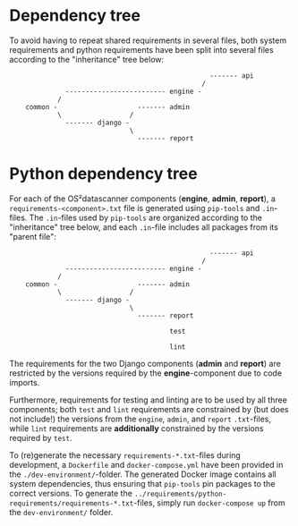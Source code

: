 # Dependency tree

To avoid having to repeat shared requirements in several files, both system
requirements and python requirements have been split into several files
according to the "inheritance" tree below:

```
                                                  ------- api
                                                /
              ------------------------- engine -
            /
    common -                    ------- admin
            \                 /
              ------- django -
                              \
                                ------- report
```


# Python dependency tree

For each of the OS²datascanner components (**engine**, **admin**, **report**), a
`requirements-<component>.txt` file is generated using `pip-tools` and `.in`-files.
The `.in`-files used by `pip-tools` are organized according to the "inheritance"
tree below, and each `.in`-file includes all packages from its "parent file":

```
                                                  ------- api
                                                /
              ------------------------- engine -
            /
    common -                    ------- admin
            \                 /
              ------- django -
                              \
                                ------- report

                                        test

                                        lint
```

The requirements for the two Django components (**admin** and **report**) are
restricted by the versions required by the **engine**-component due to code
imports.

Furthermore, requirements for testing and linting are to be used by all three
components; both `test` and `lint` requirements are constrained by
(but does not include!) the versions from the `engine`, `admin`, and `report`
`.txt`-files, while `lint` requirements are **additionally** constrained by
the versions required by `test`.

To (re)generate the necessary `requirements-*.txt`-files during development, a
`Dockerfile` and `docker-compose.yml` have been provided in the
`./dev-environment/`-folder. The generated Docker image contains all system
dependencies, thus ensuring that `pip-tools` pin packages to the correct
versions. To generate the
`../requirements/python-requirements/requirements-*.txt`-files, simply run
`docker-compose up` from the `dev-environment/` folder.
